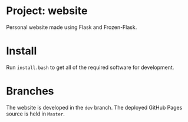 Project: website
================

Personal website made using Flask and Frozen-Flask.

Install
=======

Run `install.bash` to get all of the required software for development.


Branches
========

The website is developed in the `dev` branch. The deployed GitHub Pages source is held in `Master`.
